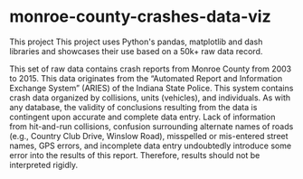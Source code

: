 # monroe-county-crashes-data-viz
This project This project uses Python's pandas, matplotlib and dash libraries and showcases their use based on a 50k+ raw data record.

This set of raw data contains crash reports from Monroe County from 2003 to 2015. This data originates from the “Automated Report and Information Exchange System” (ARIES) of the Indiana State Police. This system contains crash data organized by collisions, units (vehicles), and individuals. As with any database, the validity of conclusions resulting from the data is contingent upon accurate and complete data entry. Lack of information from hit-and-run collisions, confusion surrounding alternate names of roads (e.g., Country Club Drive, Winslow Road), misspelled or mis-entered street names, GPS errors, and incomplete data entry undoubtedly introduce some error into the results of this report. Therefore, results should not be interpreted rigidly.
